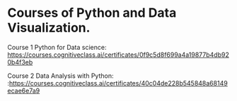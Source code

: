 # Courses of Python and Data Visualization.

Course 1 Python for Data science: https://courses.cognitiveclass.ai/certificates/0f9c5d8f699a4a19877b4db920b4f3eb

Course 2 Data Analysis with Python: :https://courses.cognitiveclass.ai/certificates/40c04de228b545848a68149ecae6e7a9
